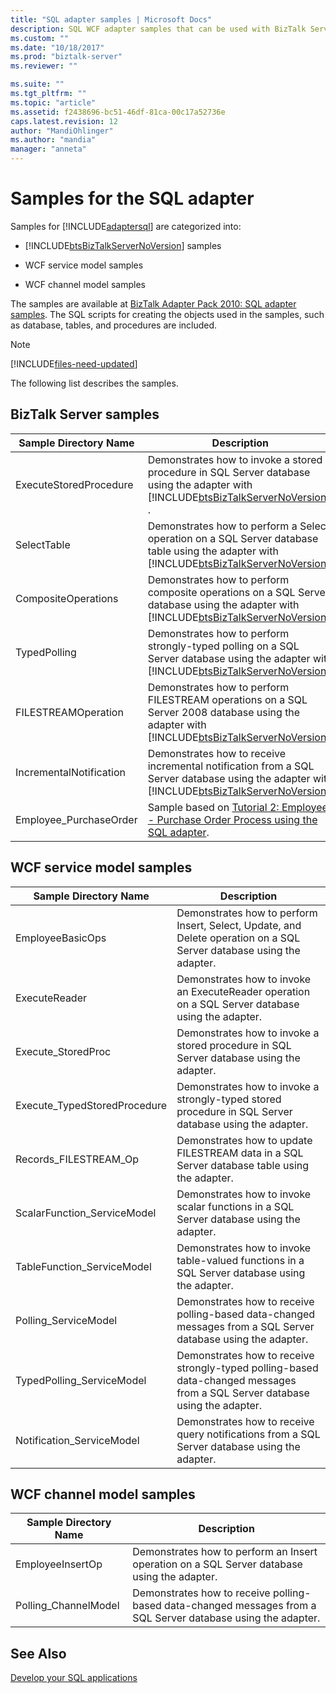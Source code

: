```yaml
---
title: "SQL adapter samples | Microsoft Docs"
description: SQL WCF adapter samples that can be used with BizTalk Server, WCF service model, and WCF channel model 
ms.custom: ""
ms.date: "10/18/2017"
ms.prod: "biztalk-server"
ms.reviewer: ""

ms.suite: ""
ms.tgt_pltfrm: ""
ms.topic: "article"
ms.assetid: f2438696-bc51-46df-81ca-00c17a52736e
caps.latest.revision: 12
author: "MandiOhlinger"
ms.author: "mandia"
manager: "anneta"
---
```

# Samples for the SQL adapter

Samples for [!INCLUDE[adaptersql](../../includes/adaptersql-md.md)] are categorized into:  
  
-   [!INCLUDE[btsBizTalkServerNoVersion](../../includes/btsbiztalkservernoversion-md.md)] samples  
  
-   WCF service model samples  
  
-   WCF channel model samples  
  
The samples are available at [BizTalk Adapter Pack 2010: SQL adapter samples](https://www.microsoft.com/download/details.aspx?id=22455). The SQL scripts for creating the objects used in the samples, such as database, tables, and procedures are included. 

> [!NOTE]
> [!INCLUDE[files-need-updated](../../includes/files-need-updated.md)]
  
The following list describes the samples.
  
## BizTalk Server samples  
  
|Sample Directory Name|Description|  
|---------------------------|-----------------|  
|ExecuteStoredProcedure|Demonstrates how to invoke a stored procedure in SQL Server database using the adapter with [!INCLUDE[btsBizTalkServerNoVersion](../../includes/btsbiztalkservernoversion-md.md)] .|  
|SelectTable|Demonstrates how to perform a Select operation on a SQL Server database table using the adapter with [!INCLUDE[btsBizTalkServerNoVersion](../../includes/btsbiztalkservernoversion-md.md)].|  
|CompositeOperations|Demonstrates how to perform composite operations on a SQL Server database using the adapter with [!INCLUDE[btsBizTalkServerNoVersion](../../includes/btsbiztalkservernoversion-md.md)].|  
|TypedPolling|Demonstrates how to perform strongly-typed polling on a SQL Server database using the adapter with [!INCLUDE[btsBizTalkServerNoVersion](../../includes/btsbiztalkservernoversion-md.md)].|  
|FILESTREAMOperation|Demonstrates how to perform FILESTREAM operations on a SQL Server 2008 database using the adapter with [!INCLUDE[btsBizTalkServerNoVersion](../../includes/btsbiztalkservernoversion-md.md)].|  
|IncrementalNotification|Demonstrates how to receive incremental notification from a SQL Server database using the adapter with [!INCLUDE[btsBizTalkServerNoVersion](../../includes/btsbiztalkservernoversion-md.md)].|  
|Employee_PurchaseOrder|Sample based on [Tutorial 2: Employee - Purchase Order Process using the SQL adapter](tutorial-2-employee-purchase-order-process-using-the-sql-adapter.md).|  
  
## WCF service model samples   
  
|Sample Directory Name|Description|  
|---------------------------|-----------------|  
|EmployeeBasicOps|Demonstrates how to perform Insert, Select, Update, and Delete operation on a SQL Server database using the adapter.|  
|ExecuteReader|Demonstrates how to invoke an ExecuteReader operation on a SQL Server database using the adapter.|  
|Execute_StoredProc|Demonstrates how to invoke a stored procedure in SQL Server database using the adapter.|  
|Execute_TypedStoredProcedure|Demonstrates how to invoke a strongly-typed stored procedure in SQL Server database using the adapter.|  
|Records_FILESTREAM_Op|Demonstrates how to update FILESTREAM data in a SQL Server database table using the adapter.|  
|ScalarFunction_ServiceModel|Demonstrates how to invoke scalar functions in a SQL Server database using the adapter.|  
|TableFunction_ServiceModel|Demonstrates how to invoke table-valued functions in a SQL Server database using the adapter.|  
|Polling_ServiceModel|Demonstrates how to receive polling-based data-changed messages from a SQL Server database using the adapter.|  
|TypedPolling_ServiceModel|Demonstrates how to receive strongly-typed polling-based data-changed messages from a SQL Server database using the adapter.|  
|Notification_ServiceModel|Demonstrates how to receive query notifications from a SQL Server database using the adapter.|  
  
## WCF channel model samples 
  
|Sample Directory Name|Description|  
|---------------------------|-----------------|  
|EmployeeInsertOp|Demonstrates how to perform an Insert operation on a SQL Server database using the adapter.|  
|Polling_ChannelModel|Demonstrates how to receive polling-based data-changed messages from a SQL Server database using the adapter.|  
  
## See Also  
[Develop your SQL applications](develop-your-sql-applications.md)
